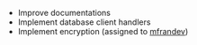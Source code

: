 - Improve documentations
- Implement database client handlers
- Implement encryption (assigned to [mfrandev](https://github.com/mfrandev))
